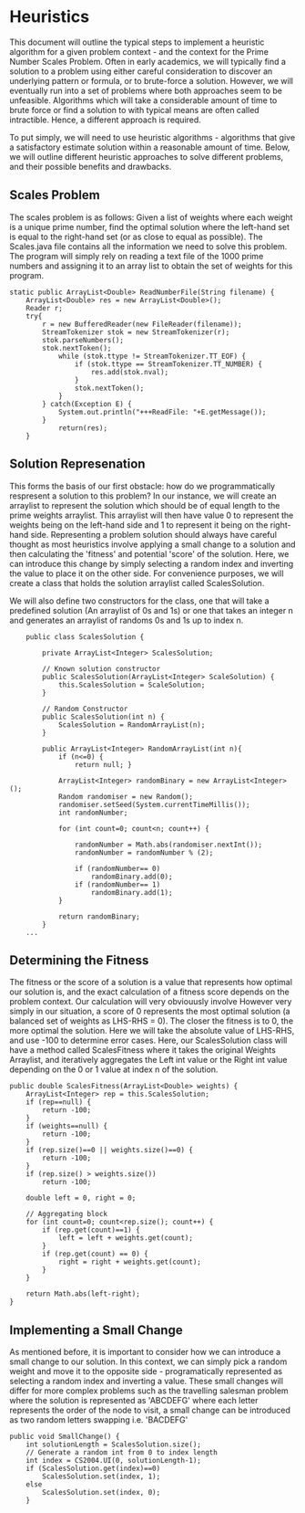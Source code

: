 # Heuristics
<p> This document will outline the typical steps to implement a heuristic algorithm for a given problem context - and the context for the Prime Number Scales Problem. Often in early academics, we will typically find a solution to a problem using either careful consideration to discover an underlying pattern or formula, or to brute-force a solution. However, we will eventually run into a set of problems where both approaches seem to be unfeasible. Algorithms which will take a considerable amount of time to brute force or find a solution to with typical means are often called intractible. Hence, a different approach is required. </p>

<p> To put simply, we will need to use heuristic algorithms - algorithms that give a satisfactory estimate solution within a reasonable amount of time. Below, we will outline different heuristic approaches to solve different problems, and their possible benefits and drawbacks. </p>

<h2> Scales Problem </h2>
<p> The scales problem is as follows: Given a list of weights where each weight is a unique prime number, find the optimal solution where the left-hand set is equal to the right-hand set (or as close to equal as possible). The Scales.java file contains all the information we need to solve this problem. The program will simply rely on reading a text file of the 1000 prime numbers and assigning it to an array list to obtain the set of weights for this program. </p> 

```
static public ArrayList<Double> ReadNumberFile(String filename) {
	ArrayList<Double> res = new ArrayList<Double>();
	Reader r;
	try{
		r = new BufferedReader(new FileReader(filename));
		StreamTokenizer stok = new StreamTokenizer(r);
		stok.parseNumbers();
		stok.nextToken();
			while (stok.ttype != StreamTokenizer.TT_EOF) {
				if (stok.ttype == StreamTokenizer.TT_NUMBER) {
					res.add(stok.nval);
				}
				stok.nextToken();
			}
		} catch(Exception E) {
			System.out.println("+++ReadFile: "+E.getMessage());
		}
		    return(res);
	}
```
<h2> Solution Represenation </h2>

<p>This forms the basis of our first obstacle: how do we programmatically respresent a solution to this problem? In our instance, we will create an arraylist to represent the solution which should be of equal length to the prime weights arraylist. This arraylist will then have value 0 to represent the weights being on the left-hand side and 1 to represent it being on the right-hand side. Representing a problem solution should always have careful thought as most heuristics involve applying a small change to a solution and then calculating the 'fitness' and potential 'score' of the solution. Here, we can introduce this change by simply selecting a random index and inverting the value to place it on the other side. For convenience purposes, we will create a class that holds the solution arraylist called ScalesSolution.</p>

<p> We will also define two constructors for the class, one that will take a predefined solution (An arraylist of 0s and 1s) or one that takes an integer n and generates an arraylist of randoms 0s and 1s up to index n. </p>

```
	public class ScalesSolution {
		
		private ArrayList<Integer> ScalesSolution;
		
		// Known solution constructor
		public ScalesSolution(ArrayList<Integer> ScaleSolution) {
			this.ScalesSolution = ScaleSolution;
		}
		
		// Random Constructor
		public ScalesSolution(int n) {
			ScalesSolution = RandomArrayList(n);
		}
		
		public ArrayList<Integer> RandomArrayList(int n){
			if (n<=0) {
				return null; }
			
			ArrayList<Integer> randomBinary = new ArrayList<Integer>();
			Random randomiser = new Random();
			randomiser.setSeed(System.currentTimeMillis());
			int randomNumber;
			
			for (int count=0; count<n; count++) {
				
				randomNumber = Math.abs(randomiser.nextInt());
				randomNumber = randomNumber % (2);
				
				if (randomNumber== 0) 
					randomBinary.add(0);				
				if (randomNumber== 1) 
					randomBinary.add(1);
			}
			
			return randomBinary;
		}
	...
```

<h2> Determining the Fitness </h2>
The fitness or the score of a solution is a value that represents how optimal our solution is, and the exact calculation of a fitness score depends on the problem context. Our calculation will very obviouusly involve However very simply in our situation, a score of 0 represents the most optimal solution (a balanced set of weights as LHS-RHS = 0). The closer the fitness is to 0, the more optimal the solution. Here we will take the absolute value of LHS-RHS, and use -100 to determine error cases. Here, our ScalesSolution class will have a method called ScalesFitness where it takes the original Weights Arraylist, and iteratively aggregates the Left int value or the Right int value depending on the 0 or 1 value at index n of the solution. 

```
public double ScalesFitness(ArrayList<Double> weights) {
	ArrayList<Integer> rep = this.ScalesSolution;
	if (rep==null) {
		return -100;
	}
	if (weights==null) {
		return -100;
	}
	if (rep.size()==0 || weights.size()==0) {
		return -100;
	}
	if (rep.size() > weights.size())
		return -100;
			
	double left = 0, right = 0;

	// Aggregating block
	for (int count=0; count<rep.size(); count++) {
		if (rep.get(count)==1) {
			left = left + weights.get(count);
		}
		if (rep.get(count) == 0) {
			right = right + weights.get(count);
		}
	}
			
	return Math.abs(left-right);
}
```

<h2> Implementing a Small Change </h2>
<p> As mentioned before, it is important to consider how we can introduce a small change to our solution. In this context, we can simply pick a random weight and move it to the opposite side - programatically represented as selecting a random index and inverting a value. These small changes will differ for more complex problems such as the travelling salesman problem where the solution is represented as 'ABCDEFG' where each letter represents the order of the node to visit, a small change can be introduced as two random letters swapping i.e. 'BACDEFG' </p>

```
public void SmallChange() {
	int solutionLength = ScalesSolution.size();
	// Generate a random int from 0 to index length
	int index = CS2004.UI(0, solutionLength-1);
	if (ScalesSolution.get(index)==0)
		ScalesSolution.set(index, 1);
	else 
		ScalesSolution.set(index, 0);
	}
```
